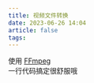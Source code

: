 ```yaml
---
title: 视频文件转换
date: 2023-06-26 14:04
article: false
tags:
---
```


使用 [FFmpeg](https://www.ffmpeg.org/)  
一行代码搞定很舒服哦

